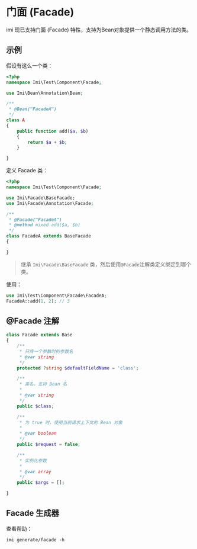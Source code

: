 # 门面 (Facade)

imi 现已支持门面 (Facade) 特性，支持为Bean对象提供一个静态调用方法的类。

## 示例

假设有这么一个类：

```php
<?php
namespace Imi\Test\Component\Facade;

use Imi\Bean\Annotation\Bean;

/**
 * @Bean("FacadeA")
 */
class A
{
    public function add($a, $b)
    {
        return $a + $b;
    }

}
```

定义 Facade 类：

```php
<?php
namespace Imi\Test\Component\Facade;

use Imi\Facade\BaseFacade;
use Imi\Facade\Annotation\Facade;

/**
 * @Facade("FacadeA")
 * @method mixed add($a, $b)
 */
class FacadeA extends BaseFacade
{

}
```

> 继承 `Imi\Facade\BaseFacade` 类，然后使用`@Facade`注解类定义绑定到哪个类。

使用：

```php
use Imi\Test\Component\Facade\FacadeA;
FacadeA::add(1, 2); // 3
```

## @Facade 注解

```php
class Facade extends Base
{
    /**
     * 只传一个参数时的参数名
     * @var string
     */
    protected ?string $defaultFieldName = 'class';

    /**
     * 类名，支持 Bean 名
     *
     * @var string
     */
    public $class;

    /**
     * 为 true 时，使用当前请求上下文的 Bean 对象
     *
     * @var boolean
     */
    public $request = false;

    /**
     * 实例化参数
     *
     * @var array
     */
    public $args = [];

}
```

## Facade 生成器

查看帮助：

`imi generate/facade -h`
